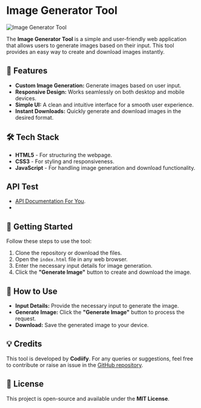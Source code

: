# Image Generator Tool  

![Image Generator Tool](https://i.ibb.co/3yR7DXFk/IMG-20250209-005722-509.jpg)  

The **Image Generator Tool** is a simple and user-friendly web application that allows users to generate images based on their input. This tool provides an easy way to create and download images instantly.  

## 🚀 Features  
- **Custom Image Generation:** Generate images based on user input.  
- **Responsive Design:** Works seamlessly on both desktop and mobile devices.  
- **Simple UI:** A clean and intuitive interface for a smooth user experience.  
- **Instant Downloads:** Quickly generate and download images in the desired format.  

## 🛠 Tech Stack  
- **HTML5** - For structuring the webpage.  
- **CSS3** - For styling and responsiveness.  
- **JavaScript** - For handling image generation and download functionality.  

## API Test
- [API Documentation For You]([https://github.com/codiify-pro/Image-Generator](https://www.codiify.us.kg/p/image-generator-api.html)).  
- 
## 🔧 Getting Started  
Follow these steps to use the tool:  
1. Clone the repository or download the files.  
2. Open the `index.html` file in any web browser.  
3. Enter the necessary input details for image generation.  
4. Click the **"Generate Image"** button to create and download the image.  

## 📌 How to Use  
- **Input Details:** Provide the necessary input to generate the image.  
- **Generate Image:** Click the **"Generate Image"** button to process the request.  
- **Download:** Save the generated image to your device.  

## 💡 Credits  
This tool is developed by **Codiify**. For any queries or suggestions, feel free to contribute or raise an issue in the [GitHub repository](https://github.com/codiify-pro/Image-Generator).  

## 📜 License  
This project is open-source and available under the **MIT License**.
